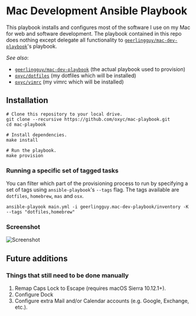 # Mac Development Ansible Playbook

This playbook installs and configures most of the software I use on my Mac for web and software development. The playbook contained in this repo does nothing except delegate all functionality to [`geerlingguy/mac-dev-playbook`](https://github.com/geerlingguy/mac-dev-playbook)'s playbook.

*See also*:
 - [`geerlingguy/mac-dev-playbook`](https://github.com/geerlingguy/mac-dev-playbook) (the actual playbook used to provision)
 - [`oxyc/dotfiles`](https://github.com/oxyc/dotfiles) (my dotfiles which will be installed)
 - [`oxyc/vimrc`](https://github.com/oxyc/vimrc) (my vimrc which will be installed)

## Installation

    # Clone this repository to your local drive.
    git clone --recursive https://github.com/oxyc/mac-playbook.git
    cd mac-playbook

    # Install dependencies.
    make install

    # Run the playbook.
    make provision

### Running a specific set of tagged tasks

You can filter which part of the provisioning process to run by specifying a set of tags using `ansible-playbook`'s `--tags` flag. The tags available are `dotfiles`, `homebrew`, `mas` and `osx`.

    ansible-playook main.yml -i geerlingguy.mac-dev-playbook/inventory -K --tags "dotfiles,homebrew"

### Screenshot

![Screenshot](http://i.imgur.com/XJjQx0C.jpg)

## Future additions

### Things that still need to be done manually

1. Remap Caps Lock to Escape (requires macOS Sierra 10.12.1+).
1. Configure Dock
1. Configure extra Mail and/or Calendar accounts (e.g. Google, Exchange, etc.).
